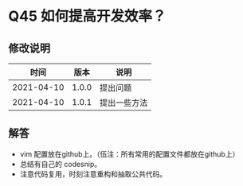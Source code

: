 # Q45 如何提高开发效率？

## 修改说明

| 时间 | 版本 | 说明 |
| ---- | ---- | ---- |
| 2021-04-10 | 1.0.0 | 提出问题 |
| 2021-04-10 | 1.0.1 | 提出一些方法 |

## 解答

- vim 配置放在github上。（伍注：所有常用的配置文件都放在github上）
- 总结有自己的 codesnip。
- 注意代码复用，时刻注意重构和抽取公共代码。
